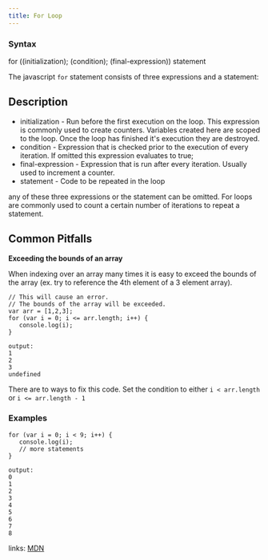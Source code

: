 ```yaml
---
title: For Loop
---
```

### Syntax

for ((initialization); (condition); (final-expression)) statement

The javascript `for` statement consists of three expressions and a statement:

## Description

*   initialization - Run before the first execution on the loop. This expression is commonly used to create counters. Variables created here are scoped to the loop. Once the loop has finished it's execution they are destroyed.
*   condition - Expression that is checked prior to the execution of every iteration. If omitted this expression evaluates to true;
*   final-expression - Expression that is run after every iteration. Usually used to increment a counter.
*   statement - Code to be repeated in the loop

any of these three expressions or the statement can be omitted. For loops are commonly used to count a certain number of iterations to repeat a statement.

## Common Pitfalls

**Exceeding the bounds of an array**

When indexing over an array many times it is easy to exceed the bounds of the array (ex. try to reference the 4th element of a 3 element array).

    // This will cause an error.
    // The bounds of the array will be exceeded.
    var arr = [1,2,3];
    for (var i = 0; i <= arr.length; i++) {
       console.log(i);
    }

    output:
    1
    2
    3
    undefined

There are to ways to fix this code. Set the condition to either `i < arr.length` or `i <= arr.length - 1`

### Examples

    for (var i = 0; i < 9; i++) {
       console.log(i);
       // more statements
    }

    output:
    0
    1
    2
    3
    4
    5
    6
    7
    8

links: <a href='https://developer.mozilla.org/en-US/docs/Web/JavaScript/Reference/Statements/for' target='_blank' rel='nofollow'>MDN</a> 
